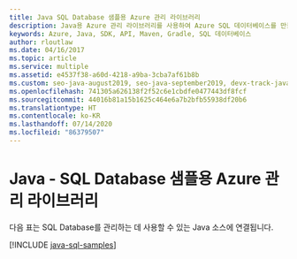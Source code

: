 ```yaml
---
title: Java SQL Database 샘플용 Azure 관리 라이브러리
description: Java용 Azure 관리 라이브러리를 사용하여 Azure SQL 데이터베이스를 만들고 업데이트하기 위한 샘플 코드를 얻습니다.
keywords: Azure, Java, SDK, API, Maven, Gradle, SQL 데이터베이스
author: rloutlaw
ms.date: 04/16/2017
ms.topic: article
ms.service: multiple
ms.assetid: e4537f38-a60d-4218-a9ba-3cba7af61b8b
ms.custom: seo-java-august2019, seo-java-september2019, devx-track-java
ms.openlocfilehash: 741305a626138f2f52c6e1cbdfe0477443df8fcf
ms.sourcegitcommit: 44016b81a15b1625c464e6a7b2bfb55938df20b6
ms.translationtype: HT
ms.contentlocale: ko-KR
ms.lasthandoff: 07/14/2020
ms.locfileid: "86379507"
---
```

# <a name="azure-management-libraries-for-java---sql-database-samples"></a>Java - SQL Database 샘플용 Azure 관리 라이브러리

다음 표는 SQL Database를 관리하는 데 사용할 수 있는 Java 소스에 연결됩니다.

[!INCLUDE [java-sql-samples](includes/java-sql-samples.md)]